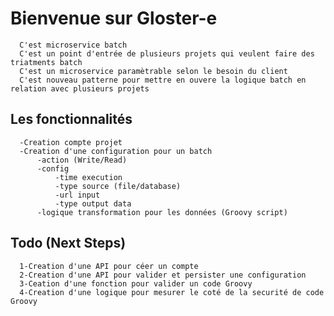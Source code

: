 # Bienvenue sur Gloster-e

      C'est microservice batch
      C'est un point d'entrée de plusieurs projets qui veulent faire des triatments batch
      C'est un microservice paramètrable selon le besoin du client
      C'est nouveau patterne pour mettre en ouvere la logique batch en relation avec plusieurs projets

## Les fonctionnalités

      -Creation compte projet
      -Creation d'une configuration pour un batch
          -action (Write/Read)
          -config
              -time execution
              -type source (file/database)
              -url input
              -type output data
          -logique transformation pour les données (Groovy script)
          
## Todo (Next Steps)

      1-Creation d'une API pour céer un compte
      2-Creation d'une API pour valider et persister une configuration
      3-Ceation d'une fonction pour valider un code Groovy
      4-Creation d'une logique pour mesurer le coté de la securité de code Groovy
